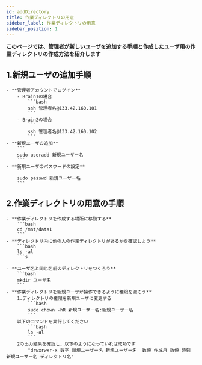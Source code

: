 ```yaml
---
id: addDirectory
title: 作業ディレクトリの用意
sidebar_label: 作業ディレクトリの用意
sidebar_position: 1
---
```

**このページでは、管理者が新しいユーザを追加する手順と作成したユーザ用の作業ディレクトリの作成方法を紹介します**
## 1.新規ユーザの追加手順
    - **管理者アカウントでログイン**
        - Brain1の場合 
            ```bash
            ssh 管理者名@133.42.160.101 
            ```
        - Brain2の場合 
            ```
            ssh 管理者名@133.42.160.102 
            ```
    - **新規ユーザの追加**
        ```
        sudo useradd 新規ユーザー名
        ```
    - **新規ユーザのパスワードの設定**
        ```
        sudo passwd 新規ユーザー名
        ```
## 2.作業ディレクトリの用意の手順
    - **作業ディレクトリを作成する場所に移動する**
        ```bash 
        cd /mnt/data1
        ```
    - **ディレクトリ内に他の人の作業ディレクトリがあるかを確認しよう**
        ```bash
        ls -al
        ```s

    - **ユーザ名と同じ名前のディレクトリをつくろう**
        ```bash
        mkdir ユーザ名
        ```
    - **作業ディレクトリを新規ユーザが操作できるように権限を渡そう**
        1.ディレクトリの権限を新規ユーザに変更する
            ```bash
            sudo chown -hR 新規ユーザー名:新規ユーザー名
            ```
        以下のコマンドを実行してください
            ```bash
            ls -al
            ```   
        2の出力結果を確認し、以下のようになっていれば成功です
            "drwxrwxr-x 数字 新規ユーザー名 新規ユーザー名  数値 作成月 数値 時刻 新規ユーザー名 ディレクトリ名"